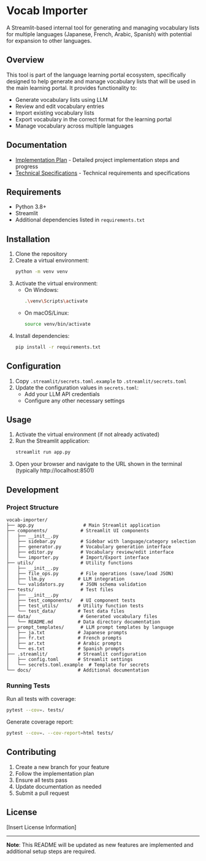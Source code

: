 # Vocab Importer

A Streamlit-based internal tool for generating and managing vocabulary lists for multiple languages (Japanese, French, Arabic, Spanish) with potential for expansion to other languages.

## Overview

This tool is part of the language learning portal ecosystem, specifically designed to help generate and manage vocabulary lists that will be used in the main learning portal. It provides functionality to:

- Generate vocabulary lists using LLM
- Review and edit vocabulary entries
- Import existing vocabulary lists
- Export vocabulary in the correct format for the learning portal
- Manage vocabulary across multiple languages

## Documentation

- [Implementation Plan](implementation-plan.md) - Detailed project implementation steps and progress
- [Technical Specifications](tech-specs/technical-specs.md) - Technical requirements and specifications

## Requirements

- Python 3.8+
- Streamlit
- Additional dependencies listed in `requirements.txt`

## Installation

1. Clone the repository
2. Create a virtual environment:
   ```bash
   python -m venv venv
   ```
3. Activate the virtual environment:
   - On Windows:
     ```bash
     .\venv\Scripts\activate
     ```
   - On macOS/Linux:
     ```bash
     source venv/bin/activate
     ```
4. Install dependencies:
   ```bash
   pip install -r requirements.txt
   ```

## Configuration

1. Copy `.streamlit/secrets.toml.example` to `.streamlit/secrets.toml`
2. Update the configuration values in `secrets.toml`:
   - Add your LLM API credentials
   - Configure any other necessary settings

## Usage

1. Activate the virtual environment (if not already activated)
2. Run the Streamlit application:
   ```bash
   streamlit run app.py
   ```
3. Open your browser and navigate to the URL shown in the terminal (typically http://localhost:8501)

## Development

### Project Structure
```
vocab-importer/
├── app.py                  # Main Streamlit application
├── components/            # Streamlit UI components
│   ├── __init__.py
│   ├── sidebar.py         # Sidebar with language/category selection
│   ├── generator.py       # Vocabulary generation interface
│   ├── editor.py          # Vocabulary review/edit interface
│   └── importer.py        # Import/Export interface
├── utils/                 # Utility functions
│   ├── __init__.py
│   ├── file_ops.py        # File operations (save/load JSON)
│   ├── llm.py            # LLM integration
│   └── validators.py      # JSON schema validation
├── tests/                 # Test files
│   ├── __init__.py
│   ├── test_components/   # UI component tests
│   ├── test_utils/       # Utility function tests
│   └── test_data/        # Test data files
├── data/                  # Generated vocabulary files
│   └── README.md         # Data directory documentation
├── prompt_templates/      # LLM prompt templates by language
│   ├── ja.txt            # Japanese prompts
│   ├── fr.txt            # French prompts
│   ├── ar.txt            # Arabic prompts
│   └── es.txt            # Spanish prompts
├── .streamlit/           # Streamlit configuration
│   ├── config.toml       # Streamlit settings
│   └── secrets.toml.example  # Template for secrets
└── docs/                 # Additional documentation
```

### Running Tests

Run all tests with coverage:
```bash
pytest --cov=. tests/
```

Generate coverage report:
```bash
pytest --cov=. --cov-report=html tests/
```

## Contributing

1. Create a new branch for your feature
2. Follow the implementation plan
3. Ensure all tests pass
4. Update documentation as needed
5. Submit a pull request

## License

[Insert License Information]

---
**Note**: This README will be updated as new features are implemented and additional setup steps are required. 